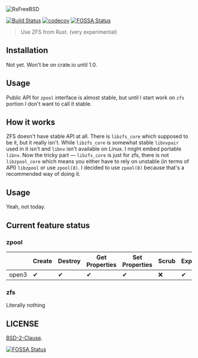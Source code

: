 ![RsFreeBSD](libzfs.png)

[![Build Status](https://travis-ci.org/Inner-Heaven/libzfs-rs.svg?branch=master)](https://travis-ci.org/Inner-Heaven/libzfs-rs)
[![codecov](https://codecov.io/gh/Inner-Heaven/libzfs-rs/branch/master/graph/badge.svg)](https://codecov.io/gh/Inner-Heaven/libzfs-rs)
[![FOSSA Status](https://app.fossa.io/api/projects/git%2Bgithub.com%2FInner-Heaven%2Flibzfs-rs.svg?type=shield)](https://app.fossa.io/projects/git%2Bgithub.com%2FInner-Heaven%2Flibzfs-rs?ref=badge_shield)

> Use ZFS from Rust. (very experimental)

## Installation
Not yet. Won't be on crate.io until 1.0.

## Usage
Public API for `zpool` interface is almost stable, but until I start work on `zfs` portion I don't want to call it stable.

## How it works
ZFS doesn't have stable API at all. There is `libzfs_core` which supposed to be it, but it really isn't. While `libzfs_core` is somewhat stable `libnvpair` used in it isn't and `libnv` isn't available on Linux. I might embed portable `libnv`. Now the tricky part — `libzfs_core` is just for zfs, there is not `libzpool_core` which means you either have to rely on unstable (in terms of API) `libzpool` or use `zpool(8)`. I decided to use `zpool(8)` because that's a recommended way of doing it.


## Usage
Yeah, not today.

## Current feature status

### zpool

|       | Create | Destroy | Get Properties | Set Properties | Scrub | Export | Import | List Available | Read Status | Add vdev | Replace Disk |
|-------|--------|---------|----------------|----------------|-------|--------|--------|----------------|-------------|----------|--------------|
| open3 |    ✔   |    ✔    |        ✔       |        ✔       |   ❌   |    ✔   |    ✔   |     ✔    |      ❌      |     ❌    |       ❌      |

### zfs

Literally nothing

## LICENSE

[BSD-2-Clause](LICENSE).


[![FOSSA Status](https://app.fossa.io/api/projects/git%2Bgithub.com%2FInner-Heaven%2Flibzfs-rs.svg?type=large)](https://app.fossa.io/projects/git%2Bgithub.com%2FInner-Heaven%2Flibzfs-rs?ref=badge_large)
